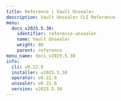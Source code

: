 ```yaml
---
title: Reference | Vault Unsealer
description: Vault Unsealer CLI Reference
menu:
  docs_v2025.5.30:
    identifier: reference-unsealer
    name: Vault Unsealer
    weight: 40
    parent: reference
menu_name: docs_v2025.5.30
info:
  cli: v0.22.0
  installer: v2025.5.30
  operator: v0.22.0
  unsealer: v0.22.0
  version: v2025.5.30
---
```



